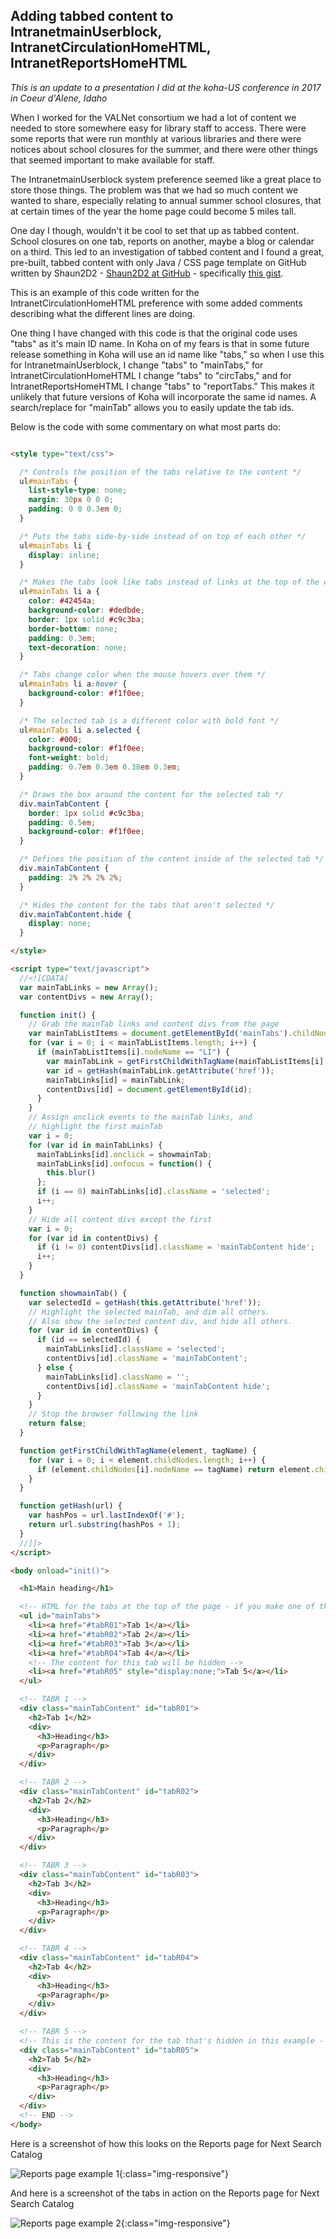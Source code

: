 ## Adding tabbed content to IntranetmainUserblock, IntranetCirculationHomeHTML, IntranetReportsHomeHTML

*This is an update to a presentation I did at the koha-US conference in 2017 in Coeur d'Alene, Idaho*

When I worked for the VALNet consortium we had a lot of content we needed to store somewhere easy for library staff to access.  There were some reports that were run monthly at various libraries and there were notices about school closures for the summer, and there were other things that seemed important to make available for staff.

The IntranetmainUserblock system preference seemed like a great place to store those things.  The problem was that we had so much content we wanted to share, especially relating to annual summer school closures, that at certain times of the year the home page could become 5 miles tall.

One day I though, wouldn't it be cool to set that up as tabbed content.  School closures on one tab, reports on another, maybe a blog or calendar on a third.  This led to an investigation of tabbed content and I found a great, pre-built, tabbed content with only Java / CSS page template on GitHub written by Shaun2D2 - [Shaun2D2 at GitHub](https://github.com/Shaun2D2) - specifically [this gist](https://gist.github.com/Shaun2D2/6296191).

This is an example of this code written for the IntranetCirculationHomeHTML preference with some added comments describing what the different lines are doing.

One thing I have changed with this code is that the original code uses "tabs" as it's main ID name.  In Koha on of my fears is that in some future release something in Koha will use an id name like "tabs," so when I use this for IntranetmainUserblock, I change "tabs" to "mainTabs," for IntranetCirculationHomeHTML I change "tabs" to "circTabs," and for IntranetReportsHomeHTML I change "tabs" to "reportTabs."  This makes it unlikely that future versions of Koha will incorporate the same id names.  A search/replace for "mainTab" allows you to easily update the tab ids.

Below is the code with some commentary on what most parts do:

``` html

<style type="text/css">

  /* Controls the position of the tabs relative to the content */
  ul#mainTabs {
    list-style-type: none;
    margin: 30px 0 0 0;
    padding: 0 0 0.3em 0;
  }

  /* Puts the tabs side-by-side instead of on top of each other */
  ul#mainTabs li {
    display: inline;
  }

  /* Makes the tabs look like tabs instead of links at the top of the content */
  ul#mainTabs li a {
    color: #42454a;
    background-color: #dedbde;
    border: 1px solid #c9c3ba;
    border-bottom: none;
    padding: 0.3em;
    text-decoration: none;
  }

  /* Tabs change color when the mouse hovers over them */
  ul#mainTabs li a:hover {
    background-color: #f1f0ee;
  }

  /* The selected tab is a different color with bold font */
  ul#mainTabs li a.selected {
    color: #000;
    background-color: #f1f0ee;
    font-weight: bold;
    padding: 0.7em 0.3em 0.38em 0.3em;
  }

  /* Draws the box around the content for the selected tab */
  div.mainTabContent {
    border: 1px solid #c9c3ba;
    padding: 0.5em;
    background-color: #f1f0ee;
  }

  /* Defines the position of the content inside of the selected tab */
  div.mainTabContent {
    padding: 2% 2% 2% 2%;
  }

  /* Hides the content for the tabs that aren't selected */
  div.mainTabContent.hide {
    display: none;
  }

</style>

<script type="text/javascript">
  //<![CDATA[
  var mainTabLinks = new Array();
  var contentDivs = new Array();

  function init() {
    // Grab the mainTab links and content divs from the page
    var mainTabListItems = document.getElementById('mainTabs').childNodes;
    for (var i = 0; i < mainTabListItems.length; i++) {
      if (mainTabListItems[i].nodeName == "LI") {
        var mainTabLink = getFirstChildWithTagName(mainTabListItems[i], 'A');
        var id = getHash(mainTabLink.getAttribute('href'));
        mainTabLinks[id] = mainTabLink;
        contentDivs[id] = document.getElementById(id);
      }
    }
    // Assign onclick events to the mainTab links, and
    // highlight the first mainTab
    var i = 0;
    for (var id in mainTabLinks) {
      mainTabLinks[id].onclick = showmainTab;
      mainTabLinks[id].onfocus = function() {
        this.blur()
      };
      if (i == 0) mainTabLinks[id].className = 'selected';
      i++;
    }
    // Hide all content divs except the first
    var i = 0;
    for (var id in contentDivs) {
      if (i != 0) contentDivs[id].className = 'mainTabContent hide';
      i++;
    }
  }

  function showmainTab() {
    var selectedId = getHash(this.getAttribute('href'));
    // Highlight the selected mainTab, and dim all others.
    // Also show the selected content div, and hide all others.
    for (var id in contentDivs) {
      if (id == selectedId) {
        mainTabLinks[id].className = 'selected';
        contentDivs[id].className = 'mainTabContent';
      } else {
        mainTabLinks[id].className = '';
        contentDivs[id].className = 'mainTabContent hide';
      }
    }
    // Stop the browser following the link
    return false;
  }

  function getFirstChildWithTagName(element, tagName) {
    for (var i = 0; i < element.childNodes.length; i++) {
      if (element.childNodes[i].nodeName == tagName) return element.childNodes[i];
    }
  }

  function getHash(url) {
    var hashPos = url.lastIndexOf('#');
    return url.substring(hashPos + 1);
  }
  //]]>
</script>

<body onload="init()">

  <h1>Main heading</h1>

  <!-- HTML for the tabs at the top of the page - if you make one of these tabs hidden, the content of that tab will be hidden-->
  <ul id="mainTabs">
    <li><a href="#tabR01">Tab 1</a></li>
    <li><a href="#tabR02">Tab 2</a></li>
    <li><a href="#tabR03">Tab 3</a></li>
    <li><a href="#tabR04">Tab 4</a></li>
    <!-- The content for this tab will be hidden -->
    <li><a href="#tabR05" style="display:none;">Tab 5</a></li>
  </ul>

  <!-- TABR 1 -->
  <div class="mainTabContent" id="tabR01">
    <h2>Tab 1</h2>
    <div>
      <h3>Heading</h3>
      <p>Paragraph</p>
    </div>
  </div>

  <!-- TABR 2 -->
  <div class="mainTabContent" id="tabR02">
    <h2>Tab 2</h2>
    <div>
      <h3>Heading</h3>
      <p>Paragraph</p>
    </div>
  </div>

  <!-- TABR 3 -->
  <div class="mainTabContent" id="tabR03">
    <h2>Tab 3</h2>
    <div>
      <h3>Heading</h3>
      <p>Paragraph</p>
    </div>
  </div>

  <!-- TABR 4 -->
  <div class="mainTabContent" id="tabR04">
    <h2>Tab 4</h2>
    <div>
      <h3>Heading</h3>
      <p>Paragraph</p>
    </div>
  </div>

  <!-- TABR 5 -->
  <!-- This is the content for the tab that's hidden in this example - if you remove the content -->
  <div class="mainTabContent" id="tabR05">
    <h2>Tab 5</h2>
    <div>
      <h3>Heading</h3>
      <p>Paragraph</p>
    </div>
  </div>
  <!-- END -->
</body>

```

Here is a screenshot of how this looks on the Reports page for Next Search Catalog

![Reports page example 1](/images/tabbed_content_020.png){:class="img-responsive"}

And here is a screenshot of the tabs in action on the Reports page for Next Search Catalog

![Reports page example 2](/images/tabbed_content_010.gif){:class="img-responsive"}
